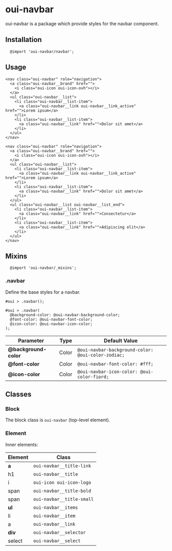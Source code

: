 # oui-navbar

<component-status cx-design="none" ux="prototype"></component-status>

oui-navbar is a package which provide styles for the navbar component.

## Installation

```less
  @import 'oui-navbar/navbar';
```

## Usage

```html:preview
<nav class="oui-navbar" role="navigation">
  <a class="oui-navbar__brand" href="">
    <i class="oui-icon oui-icon-ovh"></i>
  </a>
  <ul class="oui-navbar__list">
    <li class="oui-navbar__list-item">
      <a class="oui-navbar__link oui-navbar__link_active" href="">Lorem ipsum</a>
    </li>
    <li class="oui-navbar__list-item">
      <a class="oui-navbar__link" href="">Dolor sit amet</a>
    </li>
  </ul>
</nav>
```

```html:preview
<nav class="oui-navbar" role="navigation">
  <a class="oui-navbar__brand" href="">
    <i class="oui-icon oui-icon-ovh"></i>
  </a>
  <ul class="oui-navbar__list">
    <li class="oui-navbar__list-item">
      <a class="oui-navbar__link oui-navbar__link_active" href="">Lorem ipsum</a>
    </li>
    <li class="oui-navbar__list-item">
      <a class="oui-navbar__link" href="">Dolor sit amet</a>
    </li>
  </ul>
  <ul class="oui-navbar__list oui-navbar__list_end">
    <li class="oui-navbar__list-item">
      <a class="oui-navbar__link" href="">Consectetur</a>
    </li>
    <li class="oui-navbar__list-item">
      <a class="oui-navbar__link" href="">Adipiscing elit</a>
    </li>
  </ul>
</nav>
```

## Mixins

```less
  @import 'oui-navbar/_mixins';
```

### .navbar

Define the base styles for a navbar.

```less
#oui > .navbar();
```

```less
#oui > .navbar(
  @background-color: @oui-navbar-background-color;
  @font-color: @oui-navbar-font-color;
  @icon-color: @oui-navbar-icon-color;
);
```

| Parameter             | Type    | Default Value                                       |
| --------------------- | ------- | --------------------------------------------------- |
| __@background-color__ | Color   | `@oui-navbar-background-color: @oui-color-zodiac;`  |
| __@font-color__       | Color   | `@oui-navbar-font-color: #fff;`                     |
| __@icon-color__       | Color   | `@oui-navbar-icon-color: @oui-color-fiord;`         |

## Classes

### Block

The block class is `oui-navbar` (top-level element).

### Element

Inner elements:

| Element                   | Class                                            |
| ------------------------- | ------------------------------------------------ |
| __a__                     | `oui-navbar__title-link`                         |
|   h1                      | `oui-navbar__title`                              |
|     i                     | `oui-icon oui-icon-logo`                         |
|     span                  | `oui-navbar__title-bold`                         |
|     span                  | `oui-navbar__title-small`                        |
| __ul__                    | `oui-navbar__items`                              |
|   li                      | `oui-navbar__item`                               |
|     a                     | `oui-navbar__link`                               |
| __div__                   | `oui-navbar__selector`                           |
|   select                  | `oui-navbar__select`                             |
